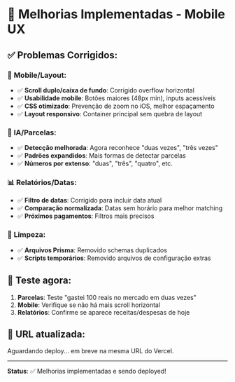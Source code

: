 # 🚀 Melhorias Implementadas - Mobile UX

## ✅ **Problemas Corrigidos:**

### 📱 **Mobile/Layout:**

- ✅ **Scroll duplo/caixa de fundo**: Corrigido overflow horizontal
- ✅ **Usabilidade mobile**: Botões maiores (48px min), inputs acessíveis
- ✅ **CSS otimizado**: Prevenção de zoom no iOS, melhor espaçamento
- ✅ **Layout responsivo**: Container principal sem quebra de layout

### 🤖 **IA/Parcelas:**

- ✅ **Detecção melhorada**: Agora reconhece "duas vezes", "três vezes"
- ✅ **Padrões expandidos**: Mais formas de detectar parcelas
- ✅ **Números por extenso**: "duas", "três", "quatro", etc.

### 📊 **Relatórios/Datas:**

- ✅ **Filtro de datas**: Corrigido para incluir data atual
- ✅ **Comparação normalizada**: Datas sem horário para melhor matching
- ✅ **Próximos pagamentos**: Filtros mais precisos

### 🧹 **Limpeza:**

- ✅ **Arquivos Prisma**: Removido schemas duplicados
- ✅ **Scripts temporários**: Removido arquivos de configuração extras

## 🧪 **Teste agora:**

1. **Parcelas**: Teste "gastei 100 reais no mercado em duas vezes"
2. **Mobile**: Verifique se não há mais scroll horizontal
3. **Relatórios**: Confirme se aparece receitas/despesas de hoje

## 📱 **URL atualizada:**

Aguardando deploy... em breve na mesma URL do Vercel.

---

**Status**: ✅ Melhorias implementadas e sendo deployed!
